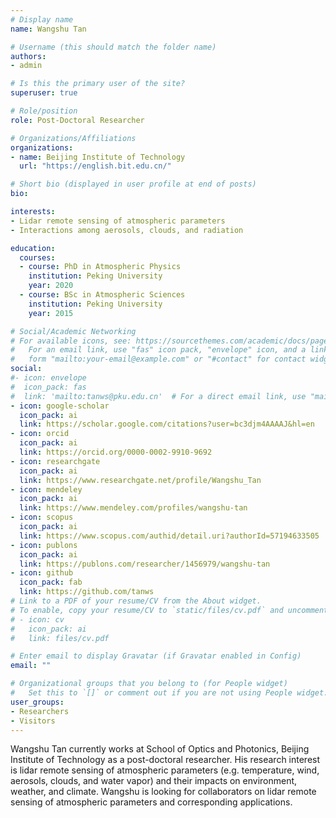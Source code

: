 ```yaml
---
# Display name
name: Wangshu Tan

# Username (this should match the folder name)
authors:
- admin

# Is this the primary user of the site?
superuser: true

# Role/position
role: Post-Doctoral Researcher

# Organizations/Affiliations
organizations:
- name: Beijing Institute of Technology
  url: "https://english.bit.edu.cn/"

# Short bio (displayed in user profile at end of posts)
bio:

interests:
- Lidar remote sensing of atmospheric parameters
- Interactions among aerosols, clouds, and radiation

education:
  courses:
  - course: PhD in Atmospheric Physics
    institution: Peking University
    year: 2020
  - course: BSc in Atmospheric Sciences
    institution: Peking University
    year: 2015

# Social/Academic Networking
# For available icons, see: https://sourcethemes.com/academic/docs/page-builder/#icons
#   For an email link, use "fas" icon pack, "envelope" icon, and a link in the
#   form "mailto:your-email@example.com" or "#contact" for contact widget.
social:
#- icon: envelope
#  icon_pack: fas
#  link: 'mailto:tanws@pku.edu.cn'  # For a direct email link, use "mailto:test@example.org".
- icon: google-scholar
  icon_pack: ai
  link: https://scholar.google.com/citations?user=bc3djm4AAAAJ&hl=en
- icon: orcid
  icon_pack: ai
  link: https://orcid.org/0000-0002-9910-9692
- icon: researchgate
  icon_pack: ai
  link: https://www.researchgate.net/profile/Wangshu_Tan
- icon: mendeley
  icon_pack: ai
  link: https://www.mendeley.com/profiles/wangshu-tan
- icon: scopus
  icon_pack: ai
  link: https://www.scopus.com/authid/detail.uri?authorId=57194633505
- icon: publons
  icon_pack: ai
  link: https://publons.com/researcher/1456979/wangshu-tan
- icon: github
  icon_pack: fab
  link: https://github.com/tanws
# Link to a PDF of your resume/CV from the About widget.
# To enable, copy your resume/CV to `static/files/cv.pdf` and uncomment the lines below.
# - icon: cv
#   icon_pack: ai
#   link: files/cv.pdf

# Enter email to display Gravatar (if Gravatar enabled in Config)
email: ""

# Organizational groups that you belong to (for People widget)
#   Set this to `[]` or comment out if you are not using People widget.
user_groups:
- Researchers
- Visitors
---
```


Wangshu Tan currently works at School of Optics and Photonics, Beijing Institute of Technology as a post-doctoral researcher. His research interest is lidar remote sensing of atmospheric parameters (e.g. temperature, wind, aerosols, clouds, and water vapor) and their impacts on environment, weather, and climate.
Wangshu is looking for collaborators on lidar remote sensing of atmospheric parameters and corresponding applications.
